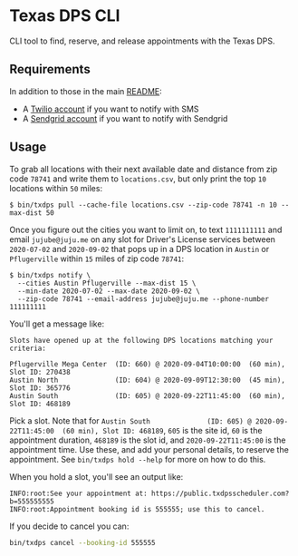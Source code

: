 # Texas DPS CLI

CLI tool to find, reserve, and release appointments with the Texas DPS.

## Requirements

In addition to those in the main [README](../README.md):

- A [Twilio account](https://www.twilio.com/docs/usage/tutorials/how-to-use-your-free-trial-account) if you want to notify with SMS
- A [Sendgrid account](https://sendgrid.com/pricing/) if you want to notify with Sendgrid

## Usage

To grab all locations with their next available date and distance from zip code `78741` and write them to `locations.csv`, but only print the top `10` locations within `50` miles:

```
$ bin/txdps pull --cache-file locations.csv --zip-code 78741 -n 10 --max-dist 50
```

Once you figure out the cities you want to limit on, to text `1111111111` and email `jujube@juju.me` on any slot for Driver's License services between `2020-07-02` and `2020-09-02` that pops up in a DPS location in `Austin` or `Pflugerville` within `15` miles of zip code `78741`:

```
$ bin/txdps notify \
  --cities Austin Pflugerville --max-dist 15 \
  --min-date 2020-07-02 --max-date 2020-09-02 \
  --zip-code 78741 --email-address jujube@juju.me --phone-number 111111111
```

You'll get a message like:

```
Slots have opened up at the following DPS locations matching your criteria:

Pflugerville Mega Center  (ID: 660) @ 2020-09-04T10:00:00  (60 min), Slot ID: 270438
Austin North              (ID: 604) @ 2020-09-09T12:30:00  (45 min), Slot ID: 365776
Austin South              (ID: 605) @ 2020-09-22T11:45:00  (60 min), Slot ID: 468189
```

Pick a slot. Note that for `Austin South              (ID: 605) @ 2020-09-22T11:45:00  (60 min), Slot ID: 468189`, `605` is the site id, `60` is the appointment duration, `468189` is the slot id, and `2020-09-22T11:45:00` is the appointment time. Use these, and add your personal details, to reserve the appointment. See `bin/txdps hold --help` for more on how to do this.

When you hold a slot, you'll see an output like:

```
INFO:root:See your appointment at: https://public.txdpsscheduler.com?b=555555555
INFO:root:Appointment booking id is 555555; use this to cancel.
```

If you decide to cancel you can:

```sh
bin/txdps cancel --booking-id 555555
```
